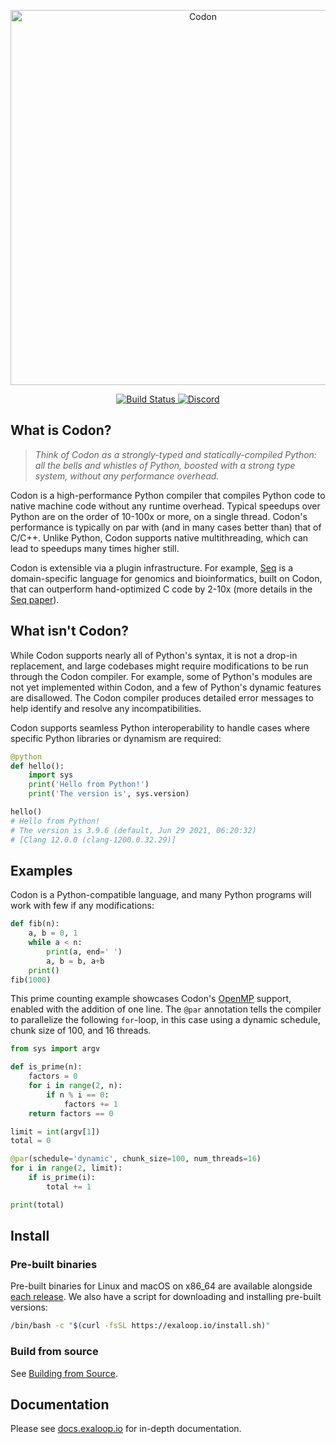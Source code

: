 <p align="center">
 <img src="docs/sphinx/codon.png?raw=true" width="600" alt="Codon"/>
</p>

<p align="center">
  <a href="https://github.com/exaloop/codon/actions/workflows/ci.yml">
    <img src="https://github.com/exaloop/codon/actions/workflows/ci.yml/badge.svg"
         alt="Build Status">
  </a>
  <a href="https://discord.com/invite/8aKr6HEN?utm_source=Discord%20Widget&utm_medium=Connect">
    <img src="https://img.shields.io/discord/895056805846192139.svg?label=&logo=discord&logoColor=ffffff&color=7389D8&labelColor=6A7EC2"
         alt="Discord">
  </a>
</p>

## What is Codon?

> *Think of Codon as a strongly-typed and statically-compiled Python: all the bells and whistles of Python,
   boosted with a strong type system, without any performance overhead.*

Codon is a high-performance Python compiler that compiles Python code to native machine code without any runtime overhead.
Typical speedups over Python are on the order of 10-100x or more, on a single thread. Codon's performance is typically on par with
(and in many cases better than) that of C/C++. Unlike Python, Codon supports native multithreading, which can lead to speedups many
times higher still.

Codon is extensible via a plugin infrastructure. For example, [Seq](https://github.com/seq-lang/seq) is a domain-specific
language for genomics and bioinformatics, built on Codon, that can outperform hand-optimized C code by 2-10x (more details in
the [Seq paper](https://www.nature.com/articles/s41587-021-00985-6)).

## What isn't Codon?

While Codon supports nearly all of Python's syntax, it is not a drop-in replacement, and large codebases might require modifications
to be run through the Codon compiler. For example, some of Python's modules are not yet implemented within Codon, and a few of Python's
dynamic features are disallowed. The Codon compiler produces detailed error messages to help identify and resolve any incompatibilities.

Codon supports seamless Python interoperability to handle cases where specific Python libraries or dynamism are required:

```python
@python
def hello():
    import sys
    print('Hello from Python!')
    print('The version is', sys.version)

hello()
# Hello from Python!
# The version is 3.9.6 (default, Jun 29 2021, 06:20:32)
# [Clang 12.0.0 (clang-1200.0.32.29)]
```

## Examples

Codon is a Python-compatible language, and many Python programs will work with few if any modifications:

```python
def fib(n):
    a, b = 0, 1
    while a < n:
        print(a, end=' ')
        a, b = b, a+b
    print()
fib(1000)
```

This prime counting example showcases Codon's [OpenMP](https://www.openmp.org/) support, enabled with the addition of one line.
The `@par` annotation tells the compiler to parallelize the following `for`-loop, in this case using a dynamic schedule, chunk size
of 100, and 16 threads.

```python
from sys import argv

def is_prime(n):
    factors = 0
    for i in range(2, n):
        if n % i == 0:
            factors += 1
    return factors == 0

limit = int(argv[1])
total = 0

@par(schedule='dynamic', chunk_size=100, num_threads=16)
for i in range(2, limit):
    if is_prime(i):
        total += 1

print(total)
```

## Install

### Pre-built binaries

Pre-built binaries for Linux and macOS on x86_64 are available alongside [each release](https://github.com/exaloop/codon/releases).
We also have a script for downloading and installing pre-built versions:

```bash
/bin/bash -c "$(curl -fsSL https://exaloop.io/install.sh)"
```

### Build from source

See [Building from Source](docs/advanced/build.md).

## Documentation

Please see [docs.exaloop.io](https://docs.exaloop.io/codon) for in-depth documentation.
